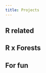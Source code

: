```yaml
---
title: Projects
---
```


## R related  <i class="fa-brands fa-r-project"></i>

## R x Forests <i class="fa-solid fa-tree"></i>

## For fun <i class="fa-solid fa-user-astronaut"></i>

